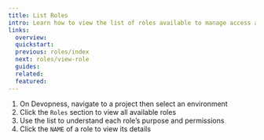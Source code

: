 ```yaml
---
title: List Roles
intro: Learn how to view the list of roles available to manage access and permissions across your project environments.
links:
  overview:
  quickstart:
  previous: roles/index
  next: roles/view-role
  guides:
  related:
  featured:
---
```


1. On Devopness, navigate to a project then select an environment
1. Click the `Roles` section to view all available roles
1. Use the list to understand each role’s purpose and permissions
1. Click the `NAME` of a role to view its details

